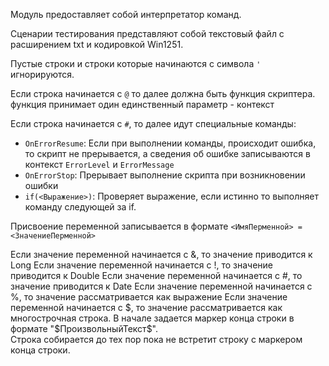 ﻿Модуль предоставляет собой интерпретатор команд.

Сценарии тестирования  представляют собой текстовый файл с расширением txt и кодировкой Win1251.

Пустые строки и строки которые начинаются с символа `'` игнорируются.

Если строка начинается с `@` то далее должна быть функция скриптера. функция принимает один единственный параметр - контекст

Если строка начинается с `#`, то далее идут специальные команды:

 - `OnErrorResume`: Если при выполнении команды, происходит ошибка, то скрипт не прерывается, а сведения об ошибке записываются в контекст `ErrorLevel` и `ErrorMessage` 
 - `OnErrorStop`: Прерывает выполнение скрипта при возникновении ошибки
 - `if(<Выражение>)`: Проверяет выражение, если истинно то выполняет команду следующей за if.

Присвоение переменной записывается в формате `<ИмяПерменной> = <ЗначениеПерменной>`

Если значение переменной начинается с &, то значение приводится к Long
Если значение переменной начинается с !, то значение приводится к Double
Если значение переменной начинается с #, то значение приводится к Date
Если значение переменной начинается с %, то значение рассматривается как выражение
Если значение переменной начинается с $, то значение рассматривается как многострочная строка. В начале задается маркер конца строки в формате "$ПроизвольныйТекст$".  
Строка собирается до тех пор пока не встретит строку с маркером конца строки.